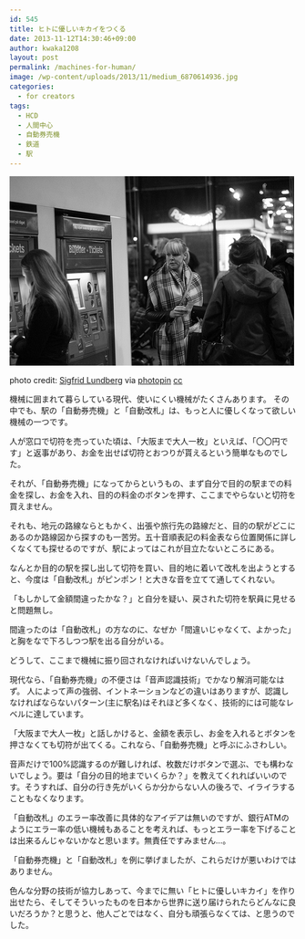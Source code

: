 ```yaml
---
id: 545
title: ヒトに優しいキカイをつくる
date: 2013-11-12T14:30:46+09:00
author: kwaka1208
layout: post
permalink: /machines-for-human/
image: /wp-content/uploads/2013/11/medium_6870614936.jpg
categories:
  - for creators
tags:
  - HCD
  - 人間中心
  - 自動券売機
  - 鉄道
  - 駅
---
```

![ticket](/assets/images/2013/11/medium_6870614936.jpg)

photo credit: [Sigfrid Lundberg](http://www.flickr.com/photos/sigfridlundberg/6870614936/) via [photopin](http://photopin.com) [cc](http://creativecommons.org/licenses/by-sa/2.0/)

機械に囲まれて暮らしている現代、使いにくい機械がたくさんあります。
その中でも、駅の「自動券売機」と「自動改札」は、もっと人に優しくなって欲しい機械の一つです。

人が窓口で切符を売っていた頃は、「大阪まで大人一枚」といえば、「〇〇円です」と返事があり、お金を出せば切符とおつりが貰えるという簡単なものでした。

それが、「自動券売機」になってからというもの、まず自分で目的の駅までの料金を探し、お金を入れ、目的の料金のボタンを押す、ここまでやらないと切符を買えません。

それも、地元の路線ならともかく、出張や旅行先の路線だと、目的の駅がどこにあるのか路線図から探すのも一苦労。五十音順表記の料金表なら位置関係に詳しくなくても探せるのですが、駅によってはこれが目立たないところにある。

なんとか目的の駅を探し出して切符を買い、目的地に着いて改札を出ようとすると、今度は「自動改札」がピンポン！と大きな音を立てて通してくれない。

「もしかして金額間違ったかな？」と自分を疑い、戻された切符を駅員に見せると問題無し。

間違ったのは「自動改札」の方なのに、なぜか「間違いじゃなくて、よかった」と胸をなで下ろしつつ駅を出る自分がいる。

どうして、ここまで機械に振り回されなければいけないんでしょう。

現代なら、「自動券売機」の不便さは「音声認識技術」でかなり解消可能なはず。
人によって声の強弱、イントネーションなどの違いはありますが、認識しなければならないパターン(主に駅名)はそれほど多くなく、技術的には可能なレベルに達しています。

「大阪まで大人一枚」と話しかけると、金額を表示し、お金を入れるとボタンを押さなくても切符が出てくる。これなら、「自動券売機」と呼ぶにふさわしい。

音声だけで100%認識するのが難しければ、枚数だけボタンで選ぶ、でも構わないでしょう。要は「自分の目的地までいくらか？」を教えてくれればいいのです。そうすれば、自分の行き先がいくらか分からない人の後ろで、イライラすることもなくなります。

「自動改札」のエラー率改善に具体的なアイデアは無いのですが、銀行ATMのようにエラー率の低い機械もあることを考えれば、もっとエラー率を下げることは出来るんじゃないかなと思います。無責任ですみません...。

「自動券売機」と「自動改札」を例に挙げましたが、これらだけが悪いわけではありません。

色んな分野の技術が協力しあって、今までに無い「ヒトに優しいキカイ」を作り出せたら、そしてそういったものを日本から世界に送り届けられたらどんなに良いだろうか？と思うと、他人ごとではなく、自分も頑張らなくては、と思うのでした。